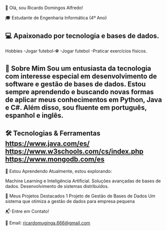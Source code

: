 👋 Olá, sou Ricardo Domingos Alfredo!

🎓 Estudante de Engenharia Informática (4º Ano)

💻 Apaixonado por tecnologia e bases de dados.
---------------------------------------------------------------------------------------------------------------------------------
Hobbies
-Jogar futebol-⚽ 
-Jogar futebol
-Praticar exercícios físicos.

🌟 Sobre Mim
Sou um entusiasta da tecnologia com interesse especial em desenvolvimento de software e gestão de bases de dados. Estou sempre aprendendo e buscando novas formas de aplicar meus conhecimentos em Python, Java e C#. Além disso, sou fluente em português, espanhol e inglês.
---------------------------------------------------------------------------------------------------------------------------------

🛠️ Tecnologias & Ferramentas
https://www.java.com/es/
https://www.w3schools.com/cs/index.php
https://www.mongodb.com/es
---------------------------------------------------------------------------------------------------------------------------------

🌱 Estou Aprendendo
Atualmente, estou explorando:

Machine Learning e Inteligência Artificial.
Soluções avançadas de bases de dados.
Desenvolvimento de sistemas distribuídos.

📂 Meus Projetos Destacados
1️ Projeto de Gestão de Bases de Dados
Um sistema que otimiza a gestão de dados para empresa pequena

📬 Entre em Contato!

📧 Email: ricardomuginga.666@gmail.com
